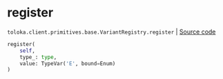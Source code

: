 # register
`toloka.client.primitives.base.VariantRegistry.register` | [Source code](https://github.com/Toloka/toloka-kit/blob/v1.1.2/src/client/primitives/base.py#L36)

```python
register(
    self,
    type_: type,
    value: TypeVar('E', bound=Enum)
)
```

